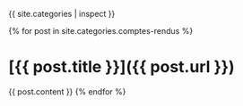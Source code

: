 {{ site.categories | inspect }}

{% for post in site.categories.comptes-rendus %}
# [{{ post.title }}]({{ post.url }})
{{ post.content }}
{% endfor %}

